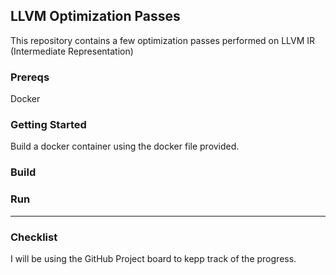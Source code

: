 ## LLVM Optimization Passes
This repository contains a few optimization passes performed on LLVM IR
(Intermediate Representation)

### Prereqs
Docker


### Getting Started
Build a docker container using the docker file provided.

### Build


### Run

---
### Checklist
I will be using the GitHub Project board to kepp track of the progress.
